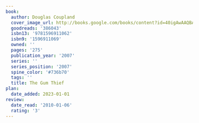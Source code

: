 ```yaml
---
book:
  author: Douglas Coupland
  cover_image_url: http://books.google.com/books/content?id=40igAwAAQBAJ&printsec=frontcover&img=1&zoom=1&edge=curl&source=gbs_api
  goodreads: '386043'
  isbn13: '9781596911062'
  isbn9: '1596911069'
  owned: ''
  pages: '275'
  publication_year: '2007'
  series: ''
  series_position: '2007'
  spine_color: '#736b70'
  tags: ''
  title: The Gum Thief
plan:
  date_added: 2023-01-01
review:
  date_read: '2010-01-06'
  rating: '3'
---
```

